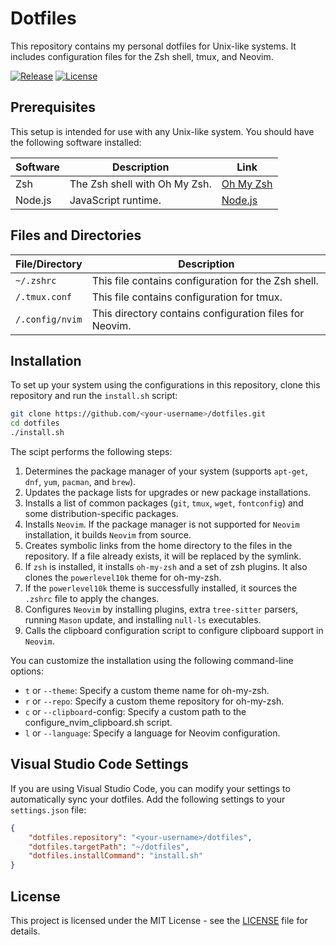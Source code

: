 # Dotfiles

This repository contains my personal dotfiles for Unix-like systems. It includes configuration files for the Zsh shell, tmux, and Neovim.

[![Release](https://img.shields.io/github/release/bartventer/dotfiles.svg)](https://github.com/bartventer/dotfiles/releases/latest)
[![License](https://img.shields.io/github/license/bartventer/dotfiles.svg)](LICENSE)

## Prerequisites

This setup is intended for use with any Unix-like system. You should have the following software installed:

| Software | Description                   | Link                           |
| -------- | ----------------------------- | ------------------------------ |
| Zsh      | The Zsh shell with Oh My Zsh. | [Oh My Zsh](https://ohmyz.sh/) |
| Node.js  | JavaScript runtime.           | [Node.js](https://nodejs.org/) |

## Files and Directories

| File/Directory  | Description                                             |
| --------------- | ------------------------------------------------------- |
| `~/.zshrc`      | This file contains configuration for the Zsh shell.     |
| `/.tmux.conf`   | This file contains configuration for tmux.              |
| `/.config/nvim` | This directory contains configuration files for Neovim. |

## Installation

To set up your system using the configurations in this repository, clone this repository and run the `install.sh` script:

```bash
git clone https://github.com/<your-username>/dotfiles.git
cd dotfiles
./install.sh
```

The scipt performs the following steps:

1. Determines the package manager of your system (supports `apt-get`, `dnf`, `yum`, `pacman`, and `brew`).
2. Updates the package lists for upgrades or new package installations.
3. Installs a list of common packages (`git`, `tmux`, `wget`, `fontconfig`) and some distribution-specific packages.
4. Installs `Neovim`. If the package manager is not supported for `Neovim` installation, it builds `Neovim` from source.
5. Creates symbolic links from the home directory to the files in the repository. If a file already exists, it will be replaced by the symlink.
6. If `zsh` is installed, it installs `oh-my-zsh` and a set of zsh plugins. It also clones the `powerlevel10k` theme for oh-my-zsh.
7. If the `powerlevel10k` theme is successfully installed, it sources the `.zshrc` file to apply the changes.
8. Configures `Neovim` by installing plugins, extra `tree-sitter` parsers, running `Mason` update, and installing `null-ls` executables.
9. Calls the clipboard configuration script to configure clipboard support in `Neovim`.

You can customize the installation using the following command-line options:

-   `t` or `--theme`: Specify a custom theme name for oh-my-zsh.
-   `r` or `--repo`: Specify a custom theme repository for oh-my-zsh.
-   `c` or `--clipboard`-config: Specify a custom path to the configure_nvim_clipboard.sh script.
-   `l` or `--language`: Specify a language for Neovim configuration.

## Visual Studio Code Settings

If you are using Visual Studio Code, you can modify your settings to automatically sync your dotfiles. Add the following settings to your `settings.json` file:

```json
{
    "dotfiles.repository": "<your-username>/dotfiles",
    "dotfiles.targetPath": "~/dotfiles",
    "dotfiles.installCommand": "install.sh"
}
```

## License

This project is licensed under the MIT License - see the [LICENSE](LICENSE) file for details.
